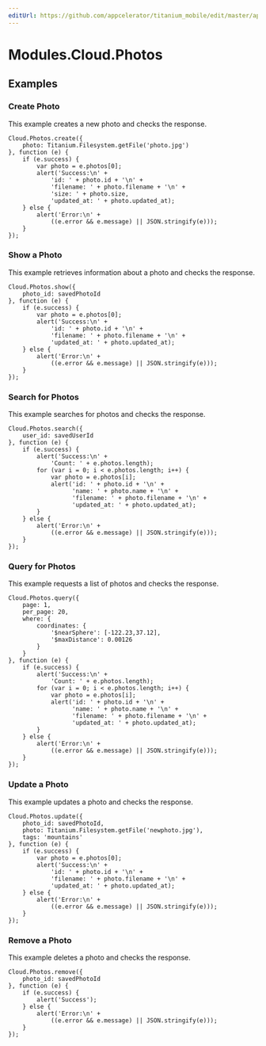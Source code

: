 ```yaml
---
editUrl: https://github.com/appcelerator/titanium_mobile/edit/master/apidoc/Modules/Cloud/Photos/Photos.yml
---
```

# Modules.Cloud.Photos

<TypeHeader/>

## Examples

### Create Photo

This example creates a new photo and checks the response.

    Cloud.Photos.create({
        photo: Titanium.Filesystem.getFile('photo.jpg')
    }, function (e) {
        if (e.success) {
            var photo = e.photos[0];
            alert('Success:\n' +
                'id: ' + photo.id + '\n' +
                'filename: ' + photo.filename + '\n' +
                'size: ' + photo.size,
                'updated_at: ' + photo.updated_at);
        } else {
            alert('Error:\n' +
                ((e.error && e.message) || JSON.stringify(e)));
        }
    });

### Show a Photo

This example retrieves information about a photo and checks the response.

    Cloud.Photos.show({
        photo_id: savedPhotoId
    }, function (e) {
        if (e.success) {
            var photo = e.photos[0];
            alert('Success:\n' +
                'id: ' + photo.id + '\n' +
                'filename: ' + photo.filename + '\n' +
                'updated_at: ' + photo.updated_at);
        } else {
            alert('Error:\n' +
                ((e.error && e.message) || JSON.stringify(e)));
        }
    });

### Search for Photos

This example searches for photos and checks the response.

    Cloud.Photos.search({
        user_id: savedUserId
    }, function (e) {
        if (e.success) {
            alert('Success:\n' +
                'Count: ' + e.photos.length);
            for (var i = 0; i < e.photos.length; i++) {
                var photo = e.photos[i];
                alert('id: ' + photo.id + '\n' +
                      'name: ' + photo.name + '\n' +
                      'filename: ' + photo.filename + '\n' +
                      'updated_at: ' + photo.updated_at);
            }
        } else {
            alert('Error:\n' +
                ((e.error && e.message) || JSON.stringify(e)));
        }
    });

### Query for Photos

This example requests a list of photos and checks the response.

    Cloud.Photos.query({
        page: 1,
        per_page: 20,
        where: {
            coordinates: {
                '$nearSphere': [-122.23,37.12],
                '$maxDistance': 0.00126
            }
        }
    }, function (e) {
        if (e.success) {
            alert('Success:\n' +
                'Count: ' + e.photos.length);
            for (var i = 0; i < e.photos.length; i++) {
                var photo = e.photos[i];
                alert('id: ' + photo.id + '\n' +
                      'name: ' + photo.name + '\n' +
                      'filename: ' + photo.filename + '\n' +
                      'updated_at: ' + photo.updated_at);
            }
        } else {
            alert('Error:\n' +
                ((e.error && e.message) || JSON.stringify(e)));
        }
    });

### Update a Photo

This example updates a photo and checks the response.

    Cloud.Photos.update({
        photo_id: savedPhotoId,
        photo: Titanium.Filesystem.getFile('newphoto.jpg'),
        tags: 'mountains'
    }, function (e) {
        if (e.success) {
            var photo = e.photos[0];
            alert('Success:\n' +
                'id: ' + photo.id + '\n' +
                'filename: ' + photo.filename + '\n' +
                'updated_at: ' + photo.updated_at);
        } else {
            alert('Error:\n' +
                ((e.error && e.message) || JSON.stringify(e)));
        }
    });

### Remove a Photo

This example deletes a photo and checks the response.

    Cloud.Photos.remove({
        photo_id: savedPhotoId
    }, function (e) {
        if (e.success) {
            alert('Success');
        } else {
            alert('Error:\n' +
                ((e.error && e.message) || JSON.stringify(e)));
        }
    });

<ApiDocs/>

